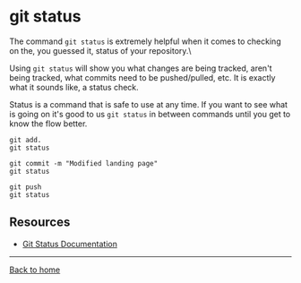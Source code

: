 # git status

The command `git status` is extremely helpful when it comes to checking on the, you guessed it, status of your repository.\

Using `git status` will show you what changes are being tracked, aren't being tracked, what commits need to be pushed/pulled, etc. It is exactly what it sounds like, a status check.

Status is a command that is safe to use at any time. If you want to see what is going on it's good to us `git status` in between commands until you get to know the flow better.

```
git add.
git status

git commit -m "Modified landing page"
git status

git push
git status
```

## Resources

- [Git Status Documentation](https://git-scm.com/docs/git-status)

---

[Back to home](../README.md)